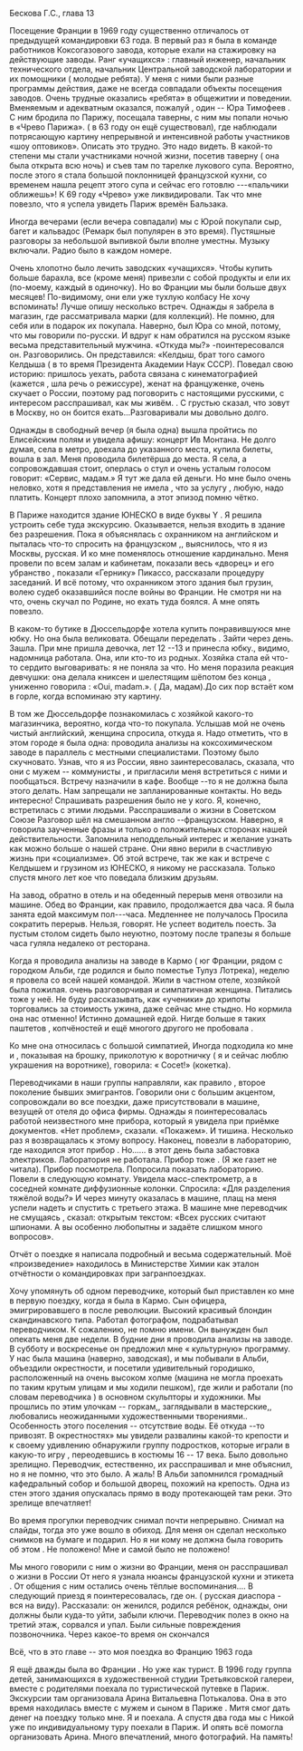 Бескова Г.С., глава 13

Посещение Франции в 1969 году существенно отличалось от предыдущей командировки 63 года. В первый раз я была в команде работников Коксогазового завода, которые ехали на стажировку на действующие заводы. Ранг «учащихся» : главный инженер, начальник технического отдела, начальник Центральной заводской лаборатории и их помощники ( молодые ребята). У меня с ними были разные программы действия, даже не всегда совпадали объекты посещения заводов. Очень трудные оказались «ребята» в общежитии и поведении. Вменяемым и адекватным оказался, пожалуй , один \-- Юра Тимофеев . С ним бродила по Парижу, посещала таверны, с ним мы попали ночью в «Чрево Парижа». ( в 63 году он ещё существовал), где наблюдали потрясающую картину непрерывной и интенсивной работы участников «шоу оптовиков». Описать это трудно. Это надо видеть. В какой-то степени мы стали участниками ночной жизни, посетив таверну ( она была открыта всю ночь) и съев там по тарелке лукового супа. Вероятно, после этого я стала большой поклонницей французской кухни, со временем нашла рецепт этого супа и сейчас его готовлю \-\--«пальчики оближешь»! К 69 году «Чрево» уже ликвидировали. Так что мне повезло, что я успела увидеть Париж времён Бальзака.

Иногда вечерами (если вечера совпадали) мы с Юрой покупали сыр, багет и кальвадос (Ремарк был популярен в это время). Пустяшные разговоры за небольшой выпивкой были вполне уместны. Музыку включали. Радио было в каждом номере.

Очень хлопотно было лечить заводских «учащихся». Чтобы купить больше барахла, все (кроме меня) привезли с собой продукты и ели их (по-моему, каждый в одиночку). Но во Франции мы были больше двух месяцев! По-видимому, они ели уже тухлую колбасу Не хочу вспоминать! Лучше опишу несколько встреч. Однажды я забрела в магазин, где рассматривала марки (для коллекций). Не помню, для себя или в подарок их покупала. Наверно, был Юра со мной, потому, что мы говорили по-русски. И вдруг к нам обратился на русском языке весьма представительный мужчина. «Откуда мы?» -поинтересовался он. Разговорились. Он представился: «Келдыш, брат того самого Келдыша ( в то время Президента Академии Наук СССР). Поведал свою историю: пришлось уехать, работа связана с кинематографией (кажется , шла речь о режиссуре), женат на француженке, очень скучает о России, поэтому рад поговорить с настоящими русскими, с интересом расспрашивал, как мы живём. . С грустью сказал, что зовут в Москву, но он боится ехать...Разговаривали мы довольно долго.

Однажды в свободный вечер (я была одна) вышла пройтись по Елисейским полям и увидела афишу: концерт Ив Монтана. Не долго думая, села в метро, доехала до указанного места, купила билеты, вошла в зал. Меня проводила билетёрша до места. Я села, а сопровождавшая стоит, оперлась о стул и очень усталым голосом говорит: «Сервис, мадам.» Я тут же дала ей деньги. Но мне было очень неловко, хотя я представления не имела , что за услугу , любую, надо платить. Концерт плохо запомнила, а этот эпизод помню чётко.

В Париже находится здание ЮНЕСКО в виде буквы Y . Я решила устроить себе туда экскурсию. Оказывается, нельзя входить в здание без разрешения. Пока я объяснялась с охранником на английском и пыталась что-то спросить на французском ,, выяснилось, что я из Москвы, русская. И ко мне поменялось отношение кардинально. Меня провели по всем залам и кабинетам, показали весь «дворец» и его убранство , показали «Гернику» Пикассо, рассказали процедуру заседаний. И всё потому, что охранником этого здания был грузин, волею судеб оказавшийся после войны во Франции. Не смотря ни на что, очень скучал по Родине, но ехать туда боялся. А мне опять повезло.

В каком-то бутике в Дюссельдорфе хотела купить понравившуюся мне юбку. Но она была великовата. Обещали переделать . Зайти через день. Зашла. При мне пришла девочка, лет 12 --13 и принесла юбку., видимо, надомница работала. Она, или кто-то из родных. Хозяйка стала ей что-то сердито выговаривать: я не поняла за что. Но меня поразила реакция девчушки: она делала книксен и шелестящим шёпотом без конца , униженно говорила : «Oui, madam.». ( Да, мадам).До сих пор встаёт ком в горле, когда вспоминаю эту картину.

В том же Дюссельдорфе познакомилась с хозяйкой какого-то магазинчика, вероятно, когда что-то покупала. Услышав мой не очень чистый английский, женщина спросила, откуда я. Надо отметить, что в этом городе я была одна: проводила анализы на коксохимическом заводе в параллель с местными специалистами. Поэтому было скучновато. Узнав, что я из России, явно заинтересовалась, сказала, что они с мужем \-- коммунисты , и пригласили меня встретиться с ними и пообщаться. Встречу назначили в кафе. Вообще --то я не должна была этого делать. Нам запрещали не запланированные контакты. Но ведь интересно! Спрашивать разрешения было не у кого. Я, конечно, встретилась с этими людьми. Расспрашивали о жизни в Советском Союзе Разговор шёл на смешанном англо --французском. Наверно, я говорила заученные фразы и только о положительных сторонах нашей действительности. Запомнила неподдельный интерес и желание узнать как можно больше о нашей стране. Они явно верили в счастливую жизнь при «социализме». Об этой встрече, так же как и встрече с Келдышем и грузином из ЮНЕСКО, я никому не рассказала. Только спустя много лет кое что поведала близким друзьям.

На завод, обратно в отель и на обеденный перерыв меня отвозили на машине. Обед во Франции, как правило, продолжается два часа. Я была занята едой максимум пол---часа. Медленнее не получалось Просила сократить перерыв. Нельзя, говорят. Не успеет водитель поесть. За пустым столом сидеть было неуютно, поэтому после трапезы я больше часа гуляла недалеко от ресторана.

Когда я проводила анализы на заводе в Кармо ( юг Франции, рядом с городком Альби, где родился и было поместье Тулуз Лотрека), неделю я провела со всей нашей командой. Жили в частном отеле, хозяйкой была пожилая. очень разговорчивая и симпатичная женщина. Питались тоже у неё. Не буду рассказывать, как «ученики» до хрипоты торговались за стоимость ужина, даже сейчас мне стыдно. Но кормила она нас отменно! Истинно домашней едой. Нигде больше я таких паштетов , копчёностей и ещё многого другого не пробовала .

Ко мне она относилась с большой симпатией, Иногда подходила ко мне и , показывая на брошку, приколотую к воротничку ( я и сейчас люблю украшения на воротнике), говорила: « Сосеt!» (кокетка).

Переводчиками в наши группы направляли, как правило , второе поколение бывших эмигрантов. Говорили они с большим акцентом, сопровождали во все поездки, даже присутствовали в машине, везущей от отеля до офиса фирмы. Однажды я поинтересовалась работой неизвестного мне прибора, который я увидела при приёмке документов. «Нет проблем», сказали. «Покажем». И тишина. Несколько раз я возвращалась к этому вопросу. Наконец, повезли в лабораторию, где находился этот прибор . Но...... в этот день была забастовка электриков. Лаборатория не работала. Прибор тоже . (Я же газет не читала). Прибор посмотрела. Попросила показать лабораторию. Повели в следующую комнату. Увидела масс-спектрометр, а в соседней комнате диффузионные колонки. Спросила: «Для разделения тяжёлой воды?» И через минуту оказалась в машине, плащ на меня успели надеть и спустить с третьего этажа. В машине мне переводчик не смущаясь , сказал: открытым текстом: «Всех русских считают шпионами. А вы особенно любопытны и задаёте слишком много вопросов».

Отчёт о поездке я написала подробный и весьма содержательный. Моё «произведение» находилось в Министерстве Химии как эталон отчётности о командировках при загранпоездках.

Хочу упомянуть об одном переводчике, который был приставлен ко мне в первую поездку, когда я была в Кармо. Сын офицера, эмигрировавшего в после революции. Высокий красивый блондин скандинавского типа. Работал фотографом, подрабатывал переводчиком. К сожалению, не помню имени. Он вынужден был опекать меня две недели. В будние дни я проводила анализы на заводе. В субботу и воскресенье он предложил мне « культурную» программу. У нас была машина (наверно, заводская), и мы побывали в Альби, объездили окрестности, и посетили удивительный городишко, расположенный на очень высоком холме (машина не могла проехать по таким крутым улицам и мы ходили пешком), где жили и работали (по словам переводчика ) в основном скульпторы и художники. Мы прошлись по этим улочкам \-- горкам,, заглядывали в мастерские,, любовались неожиданными художественными творениями.. Особенность этого поселения \-- отсутствие воды. Её откуда --то привозят. В окрестностях» мы увидели развалины какой-то крепости и к своему удивлению обнаружили группу подростков, которые играли в какую-то игру , переодевшись в костюмы 16 \-- 17 века. Было довольно зрелищно. Переводчик, естественно, их расспрашивал и мне объяснил, но я не помню, что это было. А жаль! В Альби запомнился громадный кафедральный собор и большой дворец, похожий на крепость. Одна из стен этого здания опускалась прямо в воду протекающей там реки. Это зрелище впечатляет!

Во время прогулки переводчик снимал почти непрерывно. Снимал на слайды, тогда это уже вошло в обиход. Для меня он сделал несколько снимков на бумаге и подарил. Но я ни кому не должна была говорить об этом . Не положено! Мне и самой было не положено!

Мы много говорили с ним о жизни во Франции, меня он расспрашивал о жизни в России От него я узнала нюансы французской кухни и этикета . От общения с ним остались очень тёплые воспоминания.... В следующий приезд я поинтересовалась, где он. ( русская диаспора - вся на виду). Рассказали: он женился, родился ребёнок, однажды, они должны были куда-то уйти, забыли ключи. Переводчик полез в окно на третий этаж, сорвался и упал. Были сильные повреждения позвоночника. Через какое-то время он скончался

Всё, что в это главе \-- это моя поездка во Францию 1963 года

Я ещё дважды была во Франции . Но уже как турист. В 1996 году группа детей, занимающихся в художественной студии Третьяковской галереи, вместе с родителями поехала по туристической путевке в Париж. Экскурсии там организовала Арина Витальевна Потькалова. Она в это время находилась вместе с мужем и сыном в Париже . Митя смог дать денег на поездку только мне. Я и поехала. А спустя два года мы с Никой уже по индивидуальному туру поехали в Париж. И опять всё помогла организовать Арина. Много впечатлений, много фотографий. На память!
